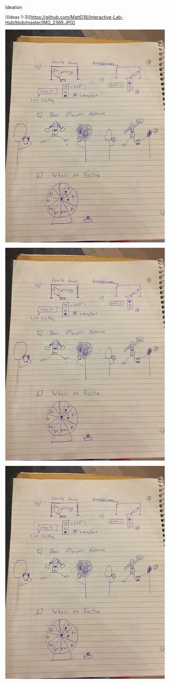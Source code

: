 Ideation

!(Ideas 1-3)[https://github.com/MattD18/Interactive-Lab-Hub/blob/master/IMG_2369.JPG]

![Ideas 4-6](https://github.com/MattD18/Interactive-Lab-Hub/blob/master/IMG_2370.JPG)

![Ideas 7/8](https://github.com/MattD18/Interactive-Lab-Hub/blob/master/IMG_2370.JPG)

![Ideas 9/10](https://github.com/MattD18/Interactive-Lab-Hub/blob/master/IMG_2370.JPG)
